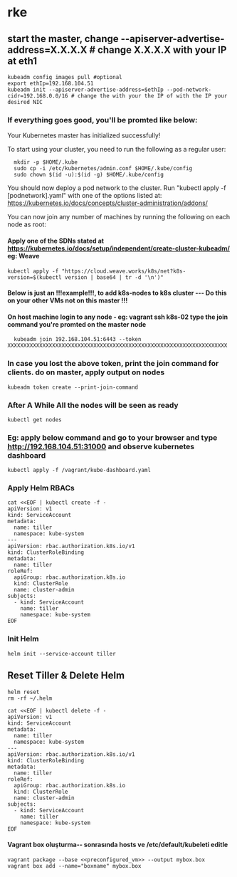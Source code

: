 # rke

## start the master, change --apiserver-advertise-address=X.X.X.X # change X.X.X.X with your IP at eth1

```console
kubeadm config images pull #optional
export ethIp=192.168.104.51
kubeadm init --apiserver-advertise-address=$ethIp --pod-network-cidr=192.168.0.0/16 # change the with your the IP of with the IP your desired NIC

```

### If everything goes good, you'll be promted like below:

Your Kubernetes master has initialized successfully!

To start using your cluster, you need to run the following as a regular user:

```
  mkdir -p $HOME/.kube
  sudo cp -i /etc/kubernetes/admin.conf $HOME/.kube/config
  sudo chown $(id -u):$(id -g) $HOME/.kube/config

```

You should now deploy a pod network to the cluster.
Run "kubectl apply -f [podnetwork].yaml" with one of the options listed at:
https://kubernetes.io/docs/concepts/cluster-administration/addons/

You can now join any number of machines by running the following on each node
as root:

#### Apply one of the SDNs stated at https://kubernetes.io/docs/setup/independent/create-cluster-kubeadm/ eg: Weave

```
kubectl apply -f "https://cloud.weave.works/k8s/net?k8s-version=$(kubectl version | base64 | tr -d '\n')"
```

#### Below is just an !!!example!!!, to add k8s-nodes to k8s cluster --- Do this on your other VMs not on this master !!!

#### On host machine login to any node - eg: vagrant ssh k8s-02 type the join command you're promted on the master node

```
  kubeadm join 192.168.104.51:6443 --token XXXXXXXXXXXXXXXXXXXXXXXXXXXXXXXXXXXXXXXXXXXXXXXXXXXXXXXXXXXXXXXXXXXXX

```

### In case you lost the above token, print the join command for clients. do on master, apply output on nodes

```
kubeadm token create --print-join-command
```

### After A While All the nodes will be seen as ready

```
kubectl get nodes
```

### Eg: apply below command and go to your browser and type http://192.168.104.51:31000 and observe kubernetes dashboard

```
kubectl apply -f /vagrant/kube-dashboard.yaml
```

### Apply Helm RBACs

```
cat <<EOF | kubectl create -f -
apiVersion: v1
kind: ServiceAccount
metadata:
  name: tiller
  namespace: kube-system
---
apiVersion: rbac.authorization.k8s.io/v1
kind: ClusterRoleBinding
metadata:
  name: tiller
roleRef:
  apiGroup: rbac.authorization.k8s.io
  kind: ClusterRole
  name: cluster-admin
subjects:
  - kind: ServiceAccount
    name: tiller
    namespace: kube-system
EOF

```

### Init Helm

```
helm init --service-account tiller
```

## Reset Tiller & Delete Helm

```console
helm reset
rm -rf ~/.helm

cat <<EOF | kubectl delete -f -
apiVersion: v1
kind: ServiceAccount
metadata:
  name: tiller
  namespace: kube-system
---
apiVersion: rbac.authorization.k8s.io/v1
kind: ClusterRoleBinding
metadata:
  name: tiller
roleRef:
  apiGroup: rbac.authorization.k8s.io
  kind: ClusterRole
  name: cluster-admin
subjects:
  - kind: ServiceAccount
    name: tiller
    namespace: kube-system
EOF

```

#### Vagrant box oluşturma-- sonrasında hosts ve /etc/default/kubeleti editle

```console
vagrant package --base <<preconfigured_vm>> --output mybox.box
vagrant box add --name="boxname" mybox.box
```
